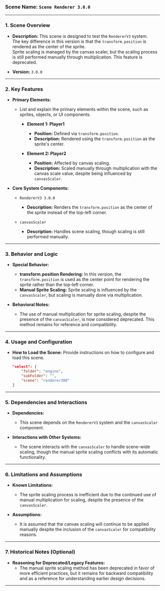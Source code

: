 ### **Scene Name:** `Scene Renderer 3.0.0`

---

### **1. Scene Overview**
- **Description:**
  This scene is designed to test the `RendererV3` system.  
  The key difference in this version is that the `transform.position` is rendered as the center of the sprite.  
  Sprite scaling is managed by the canvas scaler, but the scaling process is still performed manually through multiplication. This feature is deprecated.

- **Version:** `3.0.0`

---

### **2. Key Features**
- **Primary Elements:**
  - List and explain the primary elements within the scene, such as sprites, objects, or UI components.

    - **Element 1: Player1**
      - **Position:** Defined via `transform.position`.
      - **Description:** Rendered using the `transform.position` as the sprite's center.

    - **Element 2: Player2**
      - **Position:** Affected by canvas scaling.
      - **Description:** Scaled manually through multiplication with the canvas scale value, despite being influenced by `canvasScaler`.

- **Core System Components:**
  - `RendererV3 3.0.0`
    - **Description:** Renders the `transform.position` as the center of the sprite instead of the top-left corner.
  
  - `canvasScaler`
    - **Description:** Handles scene scaling, though scaling is still performed manually.

---

### **3. Behavior and Logic**
- **Special Behavior:**
  - **transform.position Rendering:** In this version, the `transform.position` is used as the center point for rendering the sprite rather than the top-left corner.
  - **Manual Sprite Scaling:** Sprite scaling is influenced by the `canvasScaler`, but scaling is manually done via multiplication.

- **Behavioral Notes:**
  - The use of manual multiplication for sprite scaling, despite the presence of the `canvasScaler`, is now considered deprecated. This method remains for reference and compatibility.

---

### **4. Usage and Configuration**
- **How to Load the Scene:**
  Provide instructions on how to configure and load this scene.

  ```json
  "select": {
      "folder": "engine",
      "subFolder": "",
      "scene": "renderer300"
  }
  ```

---

### **5. Dependencies and Interactions**
- **Dependencies:**
  - This scene depends on the `RendererV3` system and the `canvasScaler` component.

- **Interactions with Other Systems:**
  - The scene interacts with the `canvasScaler` to handle scene-wide scaling, though the manual sprite scaling conflicts with its automatic functionality.

---

### **6. Limitations and Assumptions**
- **Known Limitations:**
  - The sprite scaling process is inefficient due to the continued use of manual multiplication for scaling, despite the presence of the `canvasScaler`.

- **Assumptions:**
  - It is assumed that the canvas scaling will continue to be applied manually despite the inclusion of the `canvasScaler` for compatibility reasons.

---

### **7. Historical Notes (Optional)**
- **Reasoning for Deprecated/Legacy Features:**
  - The manual sprite scaling method has been deprecated in favor of more efficient practices, but it remains for backward compatibility and as a reference for understanding earlier design decisions.

---